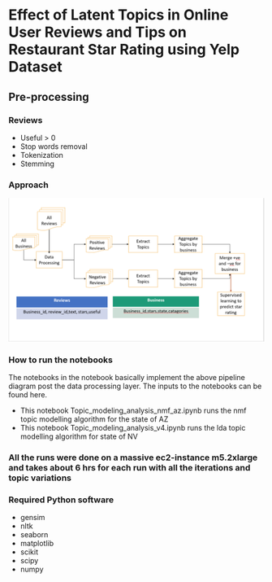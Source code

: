 # Effect of Latent Topics in Online User Reviews and Tips on Restaurant Star Rating using Yelp Dataset

## Pre-processing

### Reviews

- Useful > 0
- Stop words removal
- Tokenization
- Stemming

### Approach

![alt text](https://github.com/adichills/yelp-user-reviews-topic-modelling/blob/master/figures/Approach.PNG)


### How to run the notebooks

The notebooks in the notebook basically implement the above pipeline diagram post the data processing layer. The inputs to the notebooks can be found here.

- This notebook Topic_modeling_analysis_nmf_az.ipynb runs the nmf topic modelling algorithm for the state of AZ
- This notebook Topic_modeling_analysis_v4.ipynb runs the lda topic modelling algorithm for state of NV

### All the runs were done on a massive ec2-instance m5.2xlarge and takes about 6 hrs for each run with all the iterations and topic variations

### Required Python software
- gensim
- nltk
- seaborn
- matplotlib
- scikit
- scipy
- numpy
